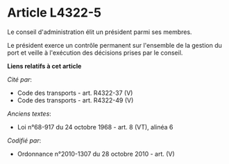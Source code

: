 # Article L4322-5

Le conseil d'administration élit un président parmi ses membres.

Le président exerce un contrôle permanent sur l'ensemble de la gestion du port et veille à l'exécution des décisions prises
par le conseil.

**Liens relatifs à cet article**

_Cité par_:

  - Code des transports - art. R4322-37 (V)
  - Code des transports - art. R4322-49 (V)

_Anciens textes_:

  - Loi n°68-917 du 24 octobre 1968 - art. 8 (VT), alinéa 6

_Codifié par_:

  - Ordonnance n°2010-1307 du 28 octobre 2010 - art. (V)
